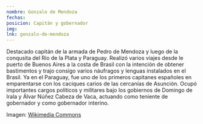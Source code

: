 ```yaml
---
nombre: Gonzalo de Mendoza
fechas:
posicion: Capitán y gobernador
img:
lnk: gonzalo-de-mendoza
---
```


<p>Destacado capitán de la armada de Pedro de Mendoza y luego de la conqusita del Río de la Plata y Paraguay. Realizó varios viajes desde le puerto de Buenos Aires a la costa de Brasil con la intención de obtener bastimentos y trajo consigo varios náufragos y lenguas instalados en el Brasil. Ya en el Paraguay, fue uno de los primeros capitanes españoles en emparentarse con los caciques carios de las cercanías de Asunción. Ocupó importantes cargos políticos y militares bajo los gobiernos de Domingo de Irala y Álvar Núñez Cabeza de Vaca, actuando como teniente de gobernador y como gobernador interino.</p>

<span>Imagen: <a href="https://commons.wikimedia.org/wiki/File:Conquistador_Armor.jpg" target="blank_">Wikimedia Commons</a></span>